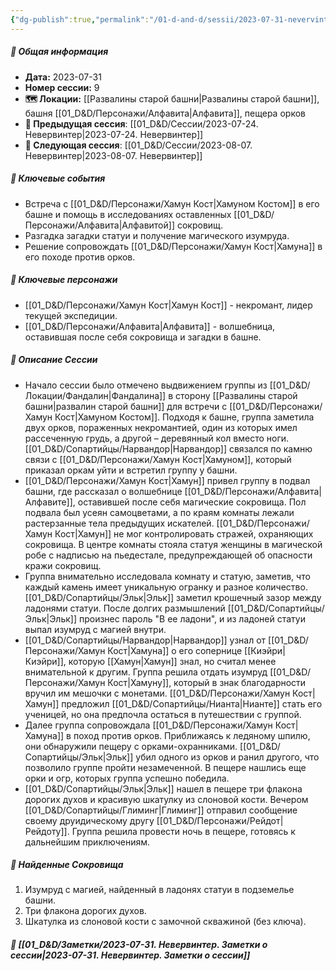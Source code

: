 ```yaml
---
{"dg-publish":true,"permalink":"/01-d-and-d/sessii/2023-07-31-nevervinter/","created":"2024-11-09T09:06:50.002+03:00","updated":"2024-11-09T15:55:49.049+03:00"}
---
```


##### 📅 Общая информация

- **Дата:** 2023-07-31
- **Номер cессии:** 9
- **🗺️ Локации:** [[Развалины старой башни\|Развалины старой башни]], башня [[01_D&D/Персонажи/Алфавита\|Алфавита]], пещера орков
- **🔗 Предыдущая сессия**: [[01_D&D/Сессии/2023-07-24. Невервинтер\|2023-07-24. Невервинтер]]
- **🔗 Следующая сессия**: [[01_D&D/Сессии/2023-08-07. Невервинтер\|2023-08-07. Невервинтер]]

##### 🔑 **Ключевые события**

- Встреча с [[01_D&D/Персонажи/Хамун Кост\|Хамуном Костом]] в его башне и помощь в исследованиях оставленных [[01_D&D/Персонажи/Алфавита\|Алфавитой]] сокровищ.
- Разгадка загадки статуи и получение магического изумруда.
- Решение сопровождать [[01_D&D/Персонажи/Хамун Кост\|Хамуна]] в его походе против орков.

##### 🧍 **Ключевые персонажи**

- [[01_D&D/Персонажи/Хамун Кост\|Хамун Кост]] - некромант, лидер текущей экспедиции.
- [[01_D&D/Персонажи/Алфавита\|Алфавита]] - волшебница, оставившая после себя сокровища и загадки в башне.

##### 📖 **Описание Сессии**

- Начало сессии было отмечено выдвижением группы из [[01_D&D/Локации/Фандалин\|Фандалина]] в сторону [[Развалины старой башни\|развалин старой башни]] для встречи с [[01_D&D/Персонажи/Хамун Кост\|Хамуном Костом]]. Подходя к башне, группа заметила двух орков, пораженных некромантией, один из которых имел рассеченную грудь, а другой – деревянный кол вместо ноги. [[01_D&D/Сопартийцы/Нарвандор\|Нарвандор]] связался по камню связи с [[01_D&D/Персонажи/Хамун Кост\|Хамуном]], который приказал оркам уйти и встретил группу у башни.
- [[01_D&D/Персонажи/Хамун Кост\|Хамун]] привел группу в подвал башни, где рассказал о волшебнице [[01_D&D/Персонажи/Алфавита\|Алфавите]], оставившей после себя магические сокровища. Пол подвала был усеян самоцветами, а по краям комнаты лежали растерзанные тела предыдущих искателей. [[01_D&D/Персонажи/Хамун Кост\|Хамун]] не мог контролировать стражей, охраняющих сокровища. В центре комнаты стояла статуя женщины в магической робе с надписью на пьедестале, предупреждающей об опасности кражи сокровищ.
- Группа внимательно исследовала комнату и статую, заметив, что каждый камень имеет уникальную огранку и разное количество. [[01_D&D/Сопартийцы/Эльк\|Эльк]] заметил крошечный зазор между ладонями статуи. После долгих размышлений [[01_D&D/Сопартийцы/Эльк\|Эльк]] произнес пароль "В ее ладони", и из ладоней статуи выпал изумруд с магией внутри.
- [[01_D&D/Сопартийцы/Нарвандор\|Нарвандор]] узнал от [[01_D&D/Персонажи/Хамун Кост\|Хамуна]] о его сопернице [[Киэйри\|Киэйри]], которую [[Хамун\|Хамун]] знал, но считал менее внимательной к другим. Группа решила отдать изумруд [[01_D&D/Персонажи/Хамун Кост\|Хамуну]], который в знак благодарности вручил им мешочки с монетами. [[01_D&D/Персонажи/Хамун Кост\|Хамун]] предложил [[01_D&D/Сопартийцы/Нианта\|Нианте]] стать его ученицей, но она предпочла остаться в путешествии с группой.
- Далее группа сопровождала [[01_D&D/Персонажи/Хамун Кост\|Хамуна]] в поход против орков. Приближаясь к ледяному шпилю, они обнаружили пещеру с орками-охранниками. [[01_D&D/Сопартийцы/Эльк\|Эльк]] убил одного из орков и ранил другого, что позволило группе пройти незамеченной. В пещере нашлись еще орки и огр, которых группа успешно победила.
- [[01_D&D/Сопартийцы/Эльк\|Эльк]] нашел в пещере три флакона дорогих духов и красивую шкатулку из слоновой кости. Вечером [[01_D&D/Сопартийцы/Глиминг\|Глиминг]] отправил сообщение своему друидическому другу [[01_D&D/Персонажи/Рейдот\|Рейдоту]]. Группа решила провести ночь в пещере, готовясь к дальнейшим приключениям.

##### 💎 **Найденные Сокровища**

1. Изумруд с магией, найденный в ладонях статуи в подземелье башни.
2. Три флакона дорогих духов.
3. Шкатулка из слоновой кости с замочной скважиной (без ключа).

##### 📝 **[[01_D&D/Заметки/2023-07-31. Невервинтер. Заметки о сессии\|2023-07-31. Невервинтер. Заметки о сессии]]**